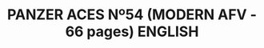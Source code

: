 ---
layout: product
title: "PANZER ACES Nº54 (MODERN AFV - 66 pages) ENGLISH"
price: "1500" 
desc: "Časopis"
img_path: "/assets/img/PANZ-0054.webp"
brand: "AMMO"
available: true
special_offer: false
new: true
soon: false
cat: "090000"
subcat: "090100"
subsubcat: "090101"
sifra: "PANZ-0054"
popular: false
---